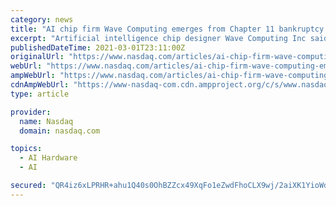 ```yaml
---
category: news
title: "AI chip firm Wave Computing emerges from Chapter 11 bankruptcy protection"
excerpt: "Artificial intelligence chip designer Wave Computing Inc said on Monday it has emerged from Chapter 11 bankruptcy protection following an auction of the company and will rebrand the firm as MIPS."
publishedDateTime: 2021-03-01T23:11:00Z
originalUrl: "https://www.nasdaq.com/articles/ai-chip-firm-wave-computing-emerges-from-chapter-11-bankruptcy-protection-2021-03-01"
webUrl: "https://www.nasdaq.com/articles/ai-chip-firm-wave-computing-emerges-from-chapter-11-bankruptcy-protection-2021-03-01"
ampWebUrl: "https://www.nasdaq.com/articles/ai-chip-firm-wave-computing-emerges-from-chapter-11-bankruptcy-protection-2021-03-01?amp"
cdnAmpWebUrl: "https://www-nasdaq-com.cdn.ampproject.org/c/s/www.nasdaq.com/articles/ai-chip-firm-wave-computing-emerges-from-chapter-11-bankruptcy-protection-2021-03-01?amp"
type: article

provider:
  name: Nasdaq
  domain: nasdaq.com

topics:
  - AI Hardware
  - AI

secured: "QR4iz6xLPRHR+ahu1Q40s0OhBZZcx49XqFo1eZwdFhoCLX9wj/2aiXK1YioWd9czFXUr0K4xdq2vbCLh8aTrurDa2jbgxaS87Ko5ZwT+ALk6CcCeTMItZuhRXDNL5dGFrhisuoiTv5ZcC6UnsPax67HPsJzi8bV7dPJydTUlXeT1Q4YRzyZPhIXILkT4alwhTrvbSDQP4g8uRyl2uCGMekW8f+ZuHb2pVBNkkB8jVyXhOL7QcftRhhfPeToGlqskis+K/0jutQef+F5hISTg0JOwyeBJcptltNi3RlMA88jgp98hPoX237WtdynXHMotVP49PmOGMmls8Yyt1KSOx3qCOpKfmo7HnL0opz+Xpnw=;LONHQSVXMYSdzbiQa7yUBw=="
---
```


